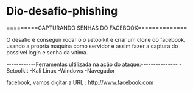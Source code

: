 # Dio-desafio-phishing
 =========CAPTURANDO SENHAS DO FACEBOOK==============


O desafio é conseguir rodar o o setoolkit e criar um clone do facebook, usando a propria maquina como servidor e assim fazer a captura do possivel login e senha da vítima.


------------Ferramentas ultilizada na ação do ataque:---------------
-Setoolkit
-Kali Linux
-Windows
-Navegador


 facebook, vamos digitar a URL : http://www.facebook.com
